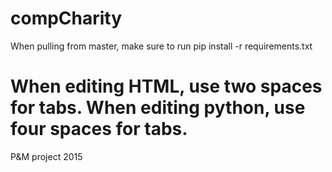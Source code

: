 compCharity
===========

When pulling from master, make sure to run
pip install -r requirements.txt

When editing HTML, use two spaces for tabs.
When editing python, use four spaces for tabs.
=======
P&M project 2015


